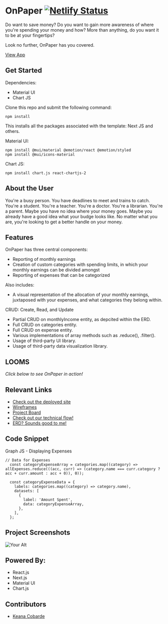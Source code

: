 # OnPaper [![Netlify Status](https://api.netlify.com/api/v1/badges/0a1d8099-ac63-4f29-84f0-c4f2225482e8/deploy-status)]()

Do want to save money? Do you want to gain more awareness of where you're spending your money and how? More than anything, do you want it to be at your fingertips? 

Look no further, OnPaper has you covered.

[View App](#https://hiphoppizzaandwangspos.netlify.app/)

## Get Started 
Dependencies: 
- Material UI
- Chart JS

Clone this repo and submit the following command: 

```
npm install 
```
This installs all the packages associated with the template: Next JS and others. 

Material UI: 
```
npm install @mui/material @emotion/react @emotion/styled
npm install @mui/icons-material
```
Chart JS: 
```
npm install chart.js react-chartjs-2
```

## About the User 
You're a busy person. You have deadlines to meet and trains to catch. You're a student. You're a teacher. You're a doctor. You're a librarian. You're a parent. Maybe you have no idea where your money goes. Maybe you already have a good idea what your budge looks like. No matter what you are, you're looking to get a better handle on your money.

## Features 
OnPaper has three central components:
- Reporting of monthly earnings
- Creation of custom categories with spending limits, in which your monthly earnings can be divided amongst
- Reporting of expenses that can be categorized 

Also includes: 
- A visual representation of the allocation of your monthly earnings, juxtaposed with your expenses, and what categories they belong within.

CRUD: Create, Read, and Update
- Partial CRUD on monthlyIncome entity, as depcited within the ERD.
- Full CRUD on categories entity.
- Full CRUD on expense entity.
- Various implementations of array methods such as .reduce(), .filter().
- Usage of third-party UI library.
- Usage of third-party data visualization library.  

## LOOMS
*Click below to see OnPaper in action!*


## Relevant Links
- [Check out the deployed site](#)
- [Wireframes](#https://www.figma.com/file/JR4j0Iu2gdUDLbuTe0dU1U/OnPaper---Wireframe---Keana-Cobarde?type=design&node-id=0%3A1&mode=design&t=MPeP58xt6PYIbmwz-1)
- [Project Board](#https://github.com/users/keanacobarde/projects/9/views/1)
- [Check out our technical flow!](#https://github.com/keanacobarde/on-paper/issues/4#issuecomment-1801091901)
- [ERD? Sounds good to me!](#https://dbdiagram.io/d/OnPaper-654807b27d8bbd646587a975)

## Code Snippet

Graph JS - Displaying Expenses
```
// Data for Expenses
  const categoryExpenseArray = categories.map((category) => allExpenses.reduce(((acc, curr) => (category.name === curr.category ? acc + curr.amount : acc + 0)), 0));

  const categoryExpenseData = {
    labels: categories.map((category) => category.name),
    datasets: [
      {
        label: 'Amount Spent',
        data: categoryExpenseArray,
      },
    ],
  };
```


## Project Screenshots <!-- These can be inside of your project. Look at the repos from class and see how the images are included in the readme -->
<img width="auto" alt="Your Alt" src="your-link.png">


## Powered By: 
- React.js
- Next.js
- Material UI
- Chart.js

## Contributors
- [Keana Cobarde](https://github.com/keanacobarde)
